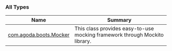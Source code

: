 

### All Types

| Name | Summary |
|---|---|
| [com.agoda.boots.Mocker](../com.agoda.boots/-mocker/index.md) | This class provides easy-to-use mocking framework through Mockito library. |
